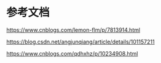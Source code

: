 

# 参考文档

https://www.cnblogs.com/lemon-flm/p/7813914.html

https://blog.csdn.net/angjunqiang/article/details/101157211

https://www.cnblogs.com/qdhxhz/p/10234908.html